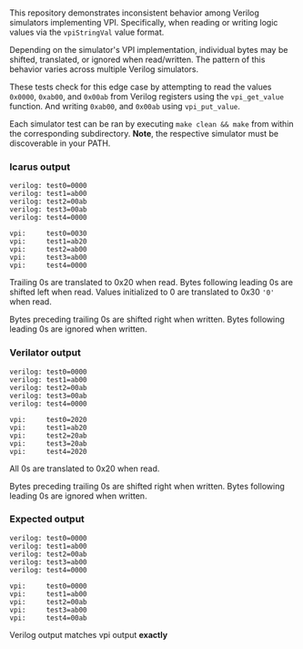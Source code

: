 ### 

This repository demonstrates inconsistent behavior among Verilog simulators implementing VPI. Specifically, when reading or writing logic values via the `vpiStringVal` value format.

Depending on the simulator's VPI implementation, individual bytes may be shifted, translated, or ignored when read/written. The pattern of this behavior varies across multiple Verilog simulators.

These tests check for this edge case by attempting to read the values `0x0000`, `0xab00`, and `0x00ab` from Verilog registers using the `vpi_get_value` function. And writing `0xab00`, and `0x00ab` using `vpi_put_value`.

Each simulator test can be ran by executing `make clean && make` from within the corresponding subdirectory. **Note**, the respective simulator must be discoverable in your PATH.

### Icarus output
```
verilog: test0=0000
verilog: test1=ab00
verilog: test2=00ab
verilog: test3=00ab
verilog: test4=0000

vpi:     test0=0030
vpi:     test1=ab20
vpi:     test2=ab00
vpi:     test3=ab00
vpi:     test4=0000
```

Trailing 0s are translated to 0x20 when read.
Bytes following leading 0s are shifted left when read.
Values initialized to 0 are translated to 0x30 `'0'` when read.

Bytes preceding trailing 0s are shifted right when written.
Bytes following leading 0s are ignored when written.

### Verilator output
```
verilog: test0=0000
verilog: test1=ab00
verilog: test2=00ab
verilog: test3=00ab
verilog: test4=0000

vpi:     test0=2020
vpi:     test1=ab20
vpi:     test2=20ab
vpi:     test3=20ab
vpi:     test4=2020
```

All 0s are translated to 0x20 when read.

Bytes preceding trailing 0s are shifted right when written.
Bytes following leading 0s are ignored when written.

### Expected output
```
verilog: test0=0000
verilog: test1=ab00
verilog: test2=00ab
verilog: test3=ab00
verilog: test4=0000

vpi:     test0=0000
vpi:     test1=ab00
vpi:     test2=00ab
vpi:     test3=ab00
vpi:     test4=00ab
```

Verilog output matches vpi output **exactly**
